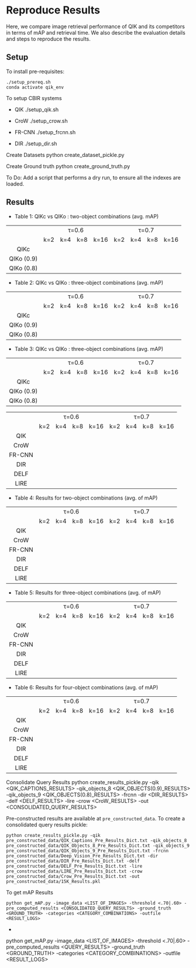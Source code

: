 # Reproduce Results
Here, we compare image retrieval performance of QIK and its competitors in terms of mAP and retrieval time. We also describe the evaluation details and steps to reproduce the results. 

## Setup
To install pre-requisites:
```
./setup_prereq.sh
conda activate qik_env
```

To setup CBIR systems 
* QIK
./setup_qik.sh 

* CroW
./setup_crow.sh

* FR-CNN
./setup_frcnn.sh 

* DIR
./setup_dir.sh


Create Datasets
python create_dataset_pickle.py 
 
Create Ground truth
python create_ground_truth.py

To Do:
Add a script that performs a dry run, to ensure all the indexes are loaded.

## Results
* Table 1:  QIKc vs QIKo : two-object combinations (avg. mAP)
<table>
    <tr>
        <td rowspan="2"></td>
        <td align="center" colspan="4">τ=0.6</td>
        <td align="center" colspan="4">τ=0.7</td>
    </tr>
    <tr>
        <td align="center">k=2</td>
        <td align="center">k=4</td>
        <td align="center">k=8</td>
        <td align="center">k=16</td>
        <td align="center">k=2</td>
        <td align="center">k=4</td>
        <td align="center">k=8</td>
        <td align="center">k=16</td>
    </tr>
    <tr>
        <td align="center">QIKc</td>
        <td align="center"></td>
        <td align="center"></td>
        <td align="center"></td>
        <td align="center"></td>
        <td align="center"></td>
        <td align="center"></td>
        <td align="center"></td>
        <td align="center"></td>
    </tr>
    <tr>
        <td align="center">QIKo (0.9)</td>
        <td align="center"></td>
        <td align="center"></td>
        <td align="center"></td>
        <td align="center"></td>
        <td align="center"></td>
        <td align="center"></td>
        <td align="center"></td>
        <td align="center"></td>
    </tr>
    <tr>
        <td align="center">QIKo (0.8)</td>
        <td align="center"></td>
        <td align="center"></td>
        <td align="center"></td>
        <td align="center"></td>
        <td align="center"></td>
        <td align="center"></td>
        <td align="center"></td>
        <td align="center"></td>
    </tr>
</table>

* Table 2:  QIKc vs QIKo : three-object combinations (avg. mAP)
<table>
    <tr>
        <td rowspan="2"></td>
        <td align="center" colspan="4">τ=0.6</td>
        <td align="center" colspan="4">τ=0.7</td>
    </tr>
    <tr>
        <td align="center">k=2</td>
        <td align="center">k=4</td>
        <td align="center">k=8</td>
        <td align="center">k=16</td>
        <td align="center">k=2</td>
        <td align="center">k=4</td>
        <td align="center">k=8</td>
        <td align="center">k=16</td>
    </tr>
    <tr>
        <td align="center">QIKc</td>
        <td align="center"></td>
        <td align="center"></td>
        <td align="center"></td>
        <td align="center"></td>
        <td align="center"></td>
        <td align="center"></td>
        <td align="center"></td>
        <td align="center"></td>
    </tr>
    <tr>
        <td align="center">QIKo (0.9)</td>
        <td align="center"></td>
        <td align="center"></td>
        <td align="center"></td>
        <td align="center"></td>
        <td align="center"></td>
        <td align="center"></td>
        <td align="center"></td>
        <td align="center"></td>
    </tr>
    <tr>
        <td align="center">QIKo (0.8)</td>
        <td align="center"></td>
        <td align="center"></td>
        <td align="center"></td>
        <td align="center"></td>
        <td align="center"></td>
        <td align="center"></td>
        <td align="center"></td>
        <td align="center"></td>
    </tr>
</table>

* Table 3:  QIKc vs QIKo : three-object combinations (avg. mAP)
<table>
    <tr>
        <td rowspan="2"></td>
        <td align="center" colspan="4">τ=0.6</td>
        <td align="center" colspan="4">τ=0.7</td>
    </tr>
    <tr>
        <td align="center">k=2</td>
        <td align="center">k=4</td>
        <td align="center">k=8</td>
        <td align="center">k=16</td>
        <td align="center">k=2</td>
        <td align="center">k=4</td>
        <td align="center">k=8</td>
        <td align="center">k=16</td>
    </tr>
    <tr>
        <td align="center">QIKc</td>
        <td align="center"></td>
        <td align="center"></td>
        <td align="center"></td>
        <td align="center"></td>
        <td align="center"></td>
        <td align="center"></td>
        <td align="center"></td>
        <td align="center"></td>
    </tr>
    <tr>
        <td align="center">QIKo (0.9)</td>
        <td align="center"></td>
        <td align="center"></td>
        <td align="center"></td>
        <td align="center"></td>
        <td align="center"></td>
        <td align="center"></td>
        <td align="center"></td>
        <td align="center"></td>
    </tr>
    <tr>
        <td align="center">QIKo (0.8)</td>
        <td align="center"></td>
        <td align="center"></td>
        <td align="center"></td>
        <td align="center"></td>
        <td align="center"></td>
        <td align="center"></td>
        <td align="center"></td>
        <td align="center"></td>
    </tr>
</table>

<table>
    <tr>
        <td rowspan="2"></td>
        <td align="center" colspan="4">τ=0.6</td>
        <td align="center" colspan="4">τ=0.7</td>
    </tr>
    <tr>
        <td align="center">k=2</td>
        <td align="center">k=4</td>
        <td align="center">k=8</td>
        <td align="center">k=16</td>
        <td align="center">k=2</td>
        <td align="center">k=4</td>
        <td align="center">k=8</td>
        <td align="center">k=16</td>
    </tr>
    <tr>
        <td align="center">QIK</td>
        <td align="center"></td>
        <td align="center"></td>
        <td align="center"></td>
        <td align="center"></td>
        <td align="center"></td>
        <td align="center"></td>
        <td align="center"></td>
        <td align="center"></td>
    </tr>
    <tr>
        <td align="center">CroW</td>
        <td align="center"></td>
        <td align="center"></td>
        <td align="center"></td>
        <td align="center"></td>
        <td align="center"></td>
        <td align="center"></td>
        <td align="center"></td>
        <td align="center"></td>
    </tr>
    <tr>
        <td align="center">FR-CNN</td>
        <td align="center"></td>
        <td align="center"></td>
        <td align="center"></td>
        <td align="center"></td>
        <td align="center"></td>
        <td align="center"></td>
        <td align="center"></td>
        <td align="center"></td>
    </tr>
    <tr>
        <td align="center">DIR</td>
        <td align="center"></td>
        <td align="center"></td>
        <td align="center"></td>
        <td align="center"></td>
        <td align="center"></td>
        <td align="center"></td>
        <td align="center"></td>
        <td align="center"></td>
    </tr>
    <tr>
        <td align="center">DELF</td>
        <td align="center"></td>
        <td align="center"></td>
        <td align="center"></td>
        <td align="center"></td>
        <td align="center"></td>
        <td align="center"></td>
        <td align="center"></td>
        <td align="center"></td>
    </tr>
    <tr>
        <td align="center">LIRE</td>
        <td align="center"></td>
        <td align="center"></td>
        <td align="center"></td>
        <td align="center"></td>
        <td align="center"></td>
        <td align="center"></td>
        <td align="center"></td>
        <td align="center"></td>
    </tr>
</table>

*  Table 4: Results for two-object combinations (avg. of mAP)
<table>
    <tr>
        <td rowspan="2"></td>
        <td align="center" colspan="4">τ=0.6</td>
        <td align="center" colspan="4">τ=0.7</td>
    </tr>
    <tr>
        <td align="center">k=2</td>
        <td align="center">k=4</td>
        <td align="center">k=8</td>
        <td align="center">k=16</td>
        <td align="center">k=2</td>
        <td align="center">k=4</td>
        <td align="center">k=8</td>
        <td align="center">k=16</td>
    </tr>
    <tr>
        <td align="center">QIK</td>
        <td align="center"></td>
        <td align="center"></td>
        <td align="center"></td>
        <td align="center"></td>
        <td align="center"></td>
        <td align="center"></td>
        <td align="center"></td>
        <td align="center"></td>
    </tr>
    <tr>
        <td align="center">CroW</td>
        <td align="center"></td>
        <td align="center"></td>
        <td align="center"></td>
        <td align="center"></td>
        <td align="center"></td>
        <td align="center"></td>
        <td align="center"></td>
        <td align="center"></td>
    </tr>
    <tr>
        <td align="center">FR-CNN</td>
        <td align="center"></td>
        <td align="center"></td>
        <td align="center"></td>
        <td align="center"></td>
        <td align="center"></td>
        <td align="center"></td>
        <td align="center"></td>
        <td align="center"></td>
    </tr>
    <tr>
        <td align="center">DIR</td>
        <td align="center"></td>
        <td align="center"></td>
        <td align="center"></td>
        <td align="center"></td>
        <td align="center"></td>
        <td align="center"></td>
        <td align="center"></td>
        <td align="center"></td>
    </tr>
    <tr>
        <td align="center">DELF</td>
        <td align="center"></td>
        <td align="center"></td>
        <td align="center"></td>
        <td align="center"></td>
        <td align="center"></td>
        <td align="center"></td>
        <td align="center"></td>
        <td align="center"></td>
    </tr>
    <tr>
        <td align="center">LIRE</td>
        <td align="center"></td>
        <td align="center"></td>
        <td align="center"></td>
        <td align="center"></td>
        <td align="center"></td>
        <td align="center"></td>
        <td align="center"></td>
        <td align="center"></td>
    </tr>
</table>

*  Table 5: Results for three-object combinations (avg. of mAP)
<table>
    <tr>
        <td rowspan="2"></td>
        <td align="center" colspan="4">τ=0.6</td>
        <td align="center" colspan="4">τ=0.7</td>
    </tr>
    <tr>
        <td align="center">k=2</td>
        <td align="center">k=4</td>
        <td align="center">k=8</td>
        <td align="center">k=16</td>
        <td align="center">k=2</td>
        <td align="center">k=4</td>
        <td align="center">k=8</td>
        <td align="center">k=16</td>
    </tr>
    <tr>
        <td align="center">QIK</td>
        <td align="center"></td>
        <td align="center"></td>
        <td align="center"></td>
        <td align="center"></td>
        <td align="center"></td>
        <td align="center"></td>
        <td align="center"></td>
        <td align="center"></td>
    </tr>
    <tr>
        <td align="center">CroW</td>
        <td align="center"></td>
        <td align="center"></td>
        <td align="center"></td>
        <td align="center"></td>
        <td align="center"></td>
        <td align="center"></td>
        <td align="center"></td>
        <td align="center"></td>
    </tr>
    <tr>
        <td align="center">FR-CNN</td>
        <td align="center"></td>
        <td align="center"></td>
        <td align="center"></td>
        <td align="center"></td>
        <td align="center"></td>
        <td align="center"></td>
        <td align="center"></td>
        <td align="center"></td>
    </tr>
    <tr>
        <td align="center">DIR</td>
        <td align="center"></td>
        <td align="center"></td>
        <td align="center"></td>
        <td align="center"></td>
        <td align="center"></td>
        <td align="center"></td>
        <td align="center"></td>
        <td align="center"></td>
    </tr>
    <tr>
        <td align="center">DELF</td>
        <td align="center"></td>
        <td align="center"></td>
        <td align="center"></td>
        <td align="center"></td>
        <td align="center"></td>
        <td align="center"></td>
        <td align="center"></td>
        <td align="center"></td>
    </tr>
    <tr>
        <td align="center">LIRE</td>
        <td align="center"></td>
        <td align="center"></td>
        <td align="center"></td>
        <td align="center"></td>
        <td align="center"></td>
        <td align="center"></td>
        <td align="center"></td>
        <td align="center"></td>
    </tr>
</table>

*  Table 6: Results for four-object combinations (avg. of mAP)
<table>
    <tr>
        <td rowspan="2"></td>
        <td align="center" colspan="4">τ=0.6</td>
        <td align="center" colspan="4">τ=0.7</td>
    </tr>
    <tr>
        <td align="center">k=2</td>
        <td align="center">k=4</td>
        <td align="center">k=8</td>
        <td align="center">k=16</td>
        <td align="center">k=2</td>
        <td align="center">k=4</td>
        <td align="center">k=8</td>
        <td align="center">k=16</td>
    </tr>
    <tr>
        <td align="center">QIK</td>
        <td align="center"></td>
        <td align="center"></td>
        <td align="center"></td>
        <td align="center"></td>
        <td align="center"></td>
        <td align="center"></td>
        <td align="center"></td>
        <td align="center"></td>
    </tr>
    <tr>
        <td align="center">CroW</td>
        <td align="center"></td>
        <td align="center"></td>
        <td align="center"></td>
        <td align="center"></td>
        <td align="center"></td>
        <td align="center"></td>
        <td align="center"></td>
        <td align="center"></td>
    </tr>
    <tr>
        <td align="center">FR-CNN</td>
        <td align="center"></td>
        <td align="center"></td>
        <td align="center"></td>
        <td align="center"></td>
        <td align="center"></td>
        <td align="center"></td>
        <td align="center"></td>
        <td align="center"></td>
    </tr>
    <tr>
        <td align="center">DIR</td>
        <td align="center"></td>
        <td align="center"></td>
        <td align="center"></td>
        <td align="center"></td>
        <td align="center"></td>
        <td align="center"></td>
        <td align="center"></td>
        <td align="center"></td>
    </tr>
    <tr>
        <td align="center">DELF</td>
        <td align="center"></td>
        <td align="center"></td>
        <td align="center"></td>
        <td align="center"></td>
        <td align="center"></td>
        <td align="center"></td>
        <td align="center"></td>
        <td align="center"></td>
    </tr>
    <tr>
        <td align="center">LIRE</td>
        <td align="center"></td>
        <td align="center"></td>
        <td align="center"></td>
        <td align="center"></td>
        <td align="center"></td>
        <td align="center"></td>
        <td align="center"></td>
        <td align="center"></td>
    </tr>
</table>




Consolidate Query Results
python create_results_pickle.py -qik <QIK_CAPTIONS_RESULTS> -qik_objects_8 <QIK_OBJECTS(0.9)_RESULTS> -qik_objects_9 <QIK_OBJECTS(0.8)_RESULTS> -frcnn <FR-CNN RESULTS> -dir <DIR_RESULTS> -delf <DELF_RESULTS> -lire <LIRE RESULTS> -crow <CroW_RESULTS> -out <CONSOLIDATED_QUERY_RESULTS>

Pre-constructed results are available at `pre_constructed_data`. To create a consolidated query results pickle:
```
python create_results_pickle.py -qik pre_constructed_data/QIK_Captions_Pre_Results_Dict.txt -qik_objects_8 pre_constructed_data/QIK_Objects_8_Pre_Results_Dict.txt -qik_objects_9 pre_constructed_data/QIK_Objects_9_Pre_Results_Dict.txt -frcnn pre_constructed_data/Deep_Vision_Pre_Results_Dict.txt -dir pre_constructed_data/DIR_Pre_Results_Dict.txt -delf pre_constructed_data/DELF_Pre_Results_Dict.txt -lire pre_constructed_data/LIRE_Pre_Results_Dict.txt -crow pre_constructed_data/Crow_Pre_Results_Dict.txt -out pre_constructed_data/15K_Results.pkl
```



To get mAP Results
```
python get_mAP.py -image_data <LIST_OF_IMAGES> -threshold <.70|.60> -pre_computed_results <CONSOLIDATED_QUERY_RESULTS> -ground_truth <GROUND_TRUTH> -categories <CATEGORY_COMBINATIONS> -outfile <RESULT_LOGS> 
```
* 
python get_mAP.py -image_data <LIST_OF_IMAGES> -threshold <.70|.60> -pre_computed_results <QUERY_RESULTS> -ground_truth <GROUND_TRUTH> -categories <CATEGORY_COMBINATIONS> -outfile <RESULT_LOGS> 
